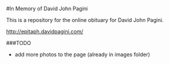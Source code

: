 #In Memory of David John Pagini

This is a repository for the online obituary for David John Pagini.

http://epitaph.davidpagini.com/

###TODO
* add more photos to the page (already in images folder)
